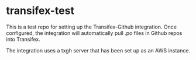# transifex-test

This is a test repo for setting up the Transifex-Github integration. Once configured, the integration will automatically pull .po files in Github repos into Transifex.

The integration uses a txgh server that has been set up as an AWS instance. 
